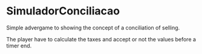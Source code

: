 # SimuladorConciliacao

Simple advergame to showing the concept of a conciliation of selling.

The player have to calculate the taxes and accept or not the values before a timer end.
